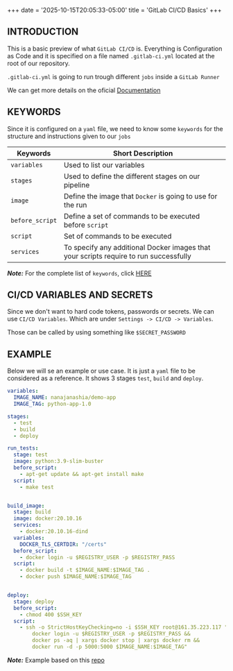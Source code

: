 +++
date = '2025-10-15T20:05:33-05:00'
title = 'GitLab CI/CD Basics'
+++

## INTRODUCTION
This is a basic preview of what `GitLab CI/CD` is.
Everything is Configuration as Code and it is specified on a file named `.gitlab-ci.yml` located at the root of our repository.

`.gitlab-ci.yml` is going to run trough different `jobs` inside a `GitLab Runner`

We can get more details on the oficial [Documentation](https://docs.gitlab.com/topics/build_your_application/)

## KEYWORDS
Since it is configured on a `yaml` file, we need to know some `keywords` for the structure and instructions given to our `jobs`

| Keywords        | Short Description                                                                     |
| --------------- | ------------------------------------------------------------------------------------- |
| `variables`     | Used to list our variables                                                            |
| `stages`        | Used to define the different stages on our pipeline                                   |
| `image`         | Define the image that `Docker` is going to use for the run                            |
| `before_script` | Define a set of commands to be executed before `script`                               |
| `script`        | Set of commands to be executed                                                        |
| `services`      | To specify any additional Docker images that your scripts require to run successfully |
**_Note:_** For the complete list of `keywords`, click [HERE](https://docs.gitlab.com/ci/yaml/#needs)

## CI/CD VARIABLES AND SECRETS
Since we don't want to hard code tokens, passwords or secrets. We can use `CI/CD Variables`. Which are under `Settings -> CI/CD -> Variables`.

Those can be called by using something like `$SECRET_PASSWORD`

## EXAMPLE
Below we will se an example or use case.
It is just a `yaml` file to be considered as a reference. It shows 3 stages `test`, `build` and `deploy`.

```yaml
variables:
  IMAGE_NAME: nanajanashia/demo-app
  IMAGE_TAG: python-app-1.0

stages:
  - test
  - build
  - deploy

run_tests:
  stage: test
  image: python:3.9-slim-buster
  before_script:
    - apt-get update && apt-get install make
  script:
    - make test


build_image:
  stage: build
  image: docker:20.10.16
  services:
    - docker:20.10.16-dind
  variables:
    DOCKER_TLS_CERTDIR: "/certs"
  before_script:
    - docker login -u $REGISTRY_USER -p $REGISTRY_PASS
  script:
    - docker build -t $IMAGE_NAME:$IMAGE_TAG .
    - docker push $IMAGE_NAME:$IMAGE_TAG


deploy:
  stage: deploy
  before_script:
    - chmod 400 $SSH_KEY
  script:
    - ssh -o StrictHostKeyChecking=no -i $SSH_KEY root@161.35.223.117 "
        docker login -u $REGISTRY_USER -p $REGISTRY_PASS &&
        docker ps -aq | xargs docker stop | xargs docker rm &&
        docker run -d -p 5000:5000 $IMAGE_NAME:$IMAGE_TAG"

```

**_Note:_** Example based on this [repo](https://gitlab.com/nanuchi/gitlab-cicd-crash-course)



